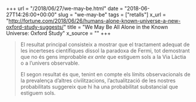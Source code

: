 +++
url = "/2018/06/27/we-may-be.html"
date = "2018-06-27T14:26:00+00:00"
slug = "we-may-be"
tags = ["retalls"]
x_url = "http://fortune.com/2018/06/26/humans-alone-known-universe-a-new-oxford-study-suggests/"
title = "We May Be All Alone in the Known Universe: Oxford Study"
x_source = ""
+++


> El resultat principal consisteix a mostrar que el tractament adequat de les incerteses científiques dissol la paradoxa de Fermi, tot demostrant que no és gens improbable *ex ante* que estiguem sols a la Via Làctia o a l’univers observable.
> 
> El segon resultat és que, tenint en compte els límits observacionals de la prevalença d’altres civilitzacions, l’actualització de les nostres probabilitats suggereix que hi ha una probabilitat substancial que estiguem sols.

